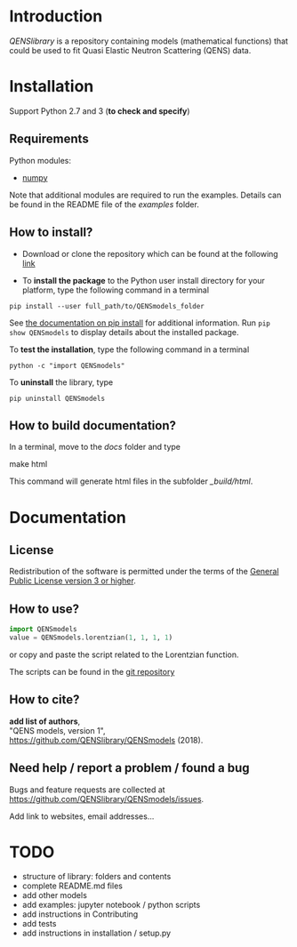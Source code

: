 # Introduction

*QENSlibrary* is a repository containing models (mathematical functions) that
could be used to fit Quasi Elastic Neutron Scattering (QENS) data.

# Installation


Support Python 2.7 and 3 (**to check and specify**)


## Requirements

Python modules:
- [numpy](http://www.numpy.org/)

Note that additional modules are required to run the examples. Details can be
found in the README file of the *examples* folder.

## How to install?

- Download or clone the repository which can be found at the following [link](https://github.com/QENSlibrary/QENSmodels)

- To **install the package** to the Python user install directory for your platform, type the following
command in a terminal

```
pip install --user full_path/to/QENSmodels_folder
```
See [the documentation on pip install](https://pip.pypa.io/en/stable/reference/pip_install/#editable-installs) for additional information. Run `pip show QENSmodels` to display details about the installed package.

To **test the installation**, type the following command in a terminal

```
python -c "import QENSmodels"
```

To **uninstall** the library, type

```
pip uninstall QENSmodels
```

## How to build documentation?

In a terminal, move to the *docs* folder and type

   make html

This command will generate html files in the subfolder *_build/html*.

# Documentation


## License

Redistribution of the software is permitted under the terms of the [General Public License version 3 or higher](https://www.gnu.org/licenses/gpl-3.0.en.html).

## How to use?

```python
import QENSmodels
value = QENSmodels.lorentzian(1, 1, 1, 1)

```
or copy and paste the script related to the Lorentzian function.

The scripts can be found in the [git repository](https://github.com/QENSlibrary/QENSmodels)

## How to cite?

**add list of authors**,<br>
"QENS models, version 1",<br>
https://github.com/QENSlibrary/QENSmodels (2018).

## Need help / report a problem / found a bug

Bugs and feature requests are collected at https://github.com/QENSlibrary/QENSmodels/issues.

Add link to websites, email addresses...


# TODO

- structure of library: folders and contents
- complete README.md files
- add other models
- add examples: jupyter notebook / python scripts
- add instructions in Contributing
- add tests
- add instructions in installation / setup.py
